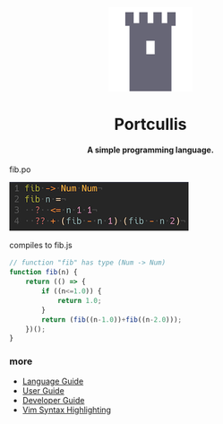 <p align="center">
	<img src="./assets/logo.svg" width="150"/>
</p>

<p align="center">
	<h1 align="center">Portcullis</h1>
  <h4 align="center">A simple programming language.</h4>
</p>


fib.po

<img src="./assets/fib.po.png" alt="portcullis source code for Fibonacci function" title="fib -> Num Num
fib n =
  ?  <= n 1 1
  ?? + (fib - n 1) (fib - n 2)">

compiles to fib.js

```js
// function "fib" has type (Num -> Num)
function fib(n) {
	return (() => {
		if ((n<=1.0)) {
			return 1.0;
		}
		return (fib((n-1.0))+fib((n-2.0)));
	})();
}
```

### more
- [Language Guide](Docs.md)
- [User Guide](UserGuide.md)
- [Developer Guide](LocalDev.md)
- [Vim Syntax Highlighting](https://github.com/jzwood/portcullis-vim)
